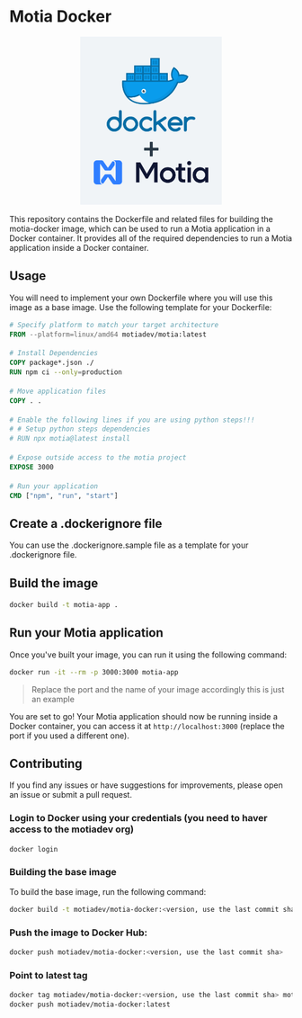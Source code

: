 # Motia Docker

<p align="center">
<img src="./assets/motia-docker.png" alt="motia docker">
</p>

This repository contains the Dockerfile and related files for building the motia-docker image, which can be used to run a Motia application in a Docker container. It provides all of the required dependencies to run a Motia application inside a Docker container.

## Usage

You will need to implement your own Dockerfile where you will use this image as a base image. Use the following template for your Dockerfile:

```dockerfile
# Specify platform to match your target architecture
FROM --platform=linux/amd64 motiadev/motia:latest

# Install Dependencies
COPY package*.json ./
RUN npm ci --only=production

# Move application files
COPY . .

# Enable the following lines if you are using python steps!!!
# # Setup python steps dependencies
# RUN npx motia@latest install

# Expose outside access to the motia project
EXPOSE 3000

# Run your application
CMD ["npm", "run", "start"]
```

## Create a .dockerignore file

You can use the .dockerignore.sample file as a template for your .dockerignore file.

## Build the image

```bash
docker build -t motia-app .
```

## Run your Motia application

Once you've built your image, you can run it using the following command:

```bash
docker run -it --rm -p 3000:3000 motia-app
```

> Replace the port and the name of your image accordingly this is just an example

You are set to go! Your Motia application should now be running inside a Docker container, you can access it at `http://localhost:3000` (replace the port if you used a different one).

## Contributing

If you find any issues or have suggestions for improvements, please open an issue or submit a pull request.

### Login to Docker using your credentials (you need to haver access to the motiadev org)

```bash
docker login
```

### Building the base image

To build the base image, run the following command:

```bash
docker build -t motiadev/motia-docker:<version, use the last commit sha> .
```

### Push the image to Docker Hub:

```bash
docker push motiadev/motia-docker:<version, use the last commit sha>
```

### Point to latest tag

```bash
docker tag motiadev/motia-docker:<version, use the last commit sha> motiadev/motia-docker:latest
docker push motiadev/motia-docker:latest
```
